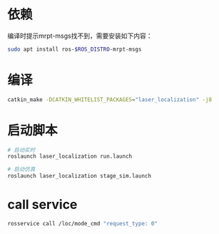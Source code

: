 
# 依赖
编译时提示mrpt-msgs找不到，需要安装如下内容：
```bash
sudo apt install ros-$ROS_DISTRO-mrpt-msgs
```

# 编译

```bash
catkin_make -DCATKIN_WHITELIST_PACKAGES="laser_localization" -j8
```

# 启动脚本

```bash
# 启动实时
roslaunch laser_localization run.launch

# 启动仿真
roslaunch laser_localization stage_sim.launch
```

# call service

```bash
rosservice call /loc/mode_cmd "request_type: 0"
```
